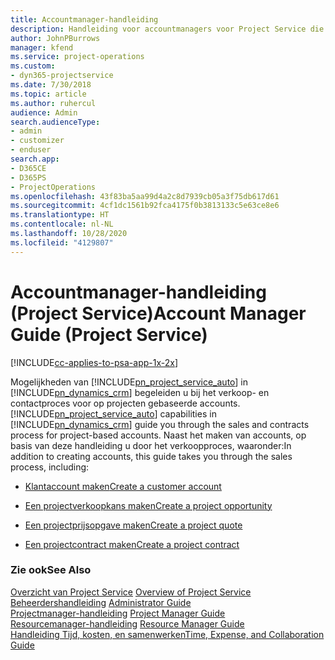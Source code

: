 ```yaml
---
title: Accountmanager-handleiding
description: Handleiding voor accountmanagers voor Project Service die u begeleidt bij het verkoop- en contractproces voor op projecten gebaseerde accounts.
author: JohnPBurrows
manager: kfend
ms.service: project-operations
ms.custom:
- dyn365-projectservice
ms.date: 7/30/2018
ms.topic: article
ms.author: ruhercul
audience: Admin
search.audienceType:
- admin
- customizer
- enduser
search.app:
- D365CE
- D365PS
- ProjectOperations
ms.openlocfilehash: 43f83ba5aa99d4a2c8d7939cb05a3f75db617d61
ms.sourcegitcommit: 4cf1dc1561b92fca4175f0b3813133c5e63ce8e6
ms.translationtype: HT
ms.contentlocale: nl-NL
ms.lasthandoff: 10/28/2020
ms.locfileid: "4129807"
---
```

# <a name="account-manager-guide-project-service"></a><span data-ttu-id="e090d-103">Accountmanager-handleiding (Project Service)</span><span class="sxs-lookup"><span data-stu-id="e090d-103">Account Manager Guide (Project Service)</span></span>

[!INCLUDE[cc-applies-to-psa-app-1x-2x](../includes/cc-applies-to-psa-app-1x-2x.md)]

<span data-ttu-id="e090d-104">Mogelijkheden van [!INCLUDE[pn_project_service_auto](../includes/pn-project-service-auto.md)] in [!INCLUDE[pn_dynamics_crm](../includes/pn-dynamics-crm.md)] begeleiden u bij het verkoop- en contactproces voor op projecten gebaseerde accounts.</span><span class="sxs-lookup"><span data-stu-id="e090d-104">[!INCLUDE[pn_project_service_auto](../includes/pn-project-service-auto.md)] capabilities in [!INCLUDE[pn_dynamics_crm](../includes/pn-dynamics-crm.md)] guide you through the sales and contracts process for project-based accounts.</span></span> <span data-ttu-id="e090d-105">Naast het maken van accounts, op basis van deze handleiding u door het verkoopproces, waaronder:</span><span class="sxs-lookup"><span data-stu-id="e090d-105">In addition to creating accounts, this guide takes you through the sales process, including:</span></span>  
  
-   [<span data-ttu-id="e090d-106">Klantaccount maken</span><span class="sxs-lookup"><span data-stu-id="e090d-106">Create a customer account</span></span>](../psa/create-customer-account.md)  
  
-   [<span data-ttu-id="e090d-107">Een projectverkoopkans maken</span><span class="sxs-lookup"><span data-stu-id="e090d-107">Create a project opportunity</span></span>](../psa/create-project-opportunity.md)  
  
-   [<span data-ttu-id="e090d-108">Een projectprijsopgave maken</span><span class="sxs-lookup"><span data-stu-id="e090d-108">Create a project quote</span></span>](../psa/create-project-quote.md)  
  
-   [<span data-ttu-id="e090d-109">Een projectcontract maken</span><span class="sxs-lookup"><span data-stu-id="e090d-109">Create a project contract</span></span>](../psa/create-project-contract.md)  
  
  
### <a name="see-also"></a><span data-ttu-id="e090d-110">Zie ook</span><span class="sxs-lookup"><span data-stu-id="e090d-110">See Also</span></span>  
 <span data-ttu-id="e090d-111">[Overzicht van Project Service](../psa/overview.md) </span><span class="sxs-lookup"><span data-stu-id="e090d-111">[Overview of Project Service](../psa/overview.md) </span></span>  
 <span data-ttu-id="e090d-112">[Beheerdershandleiding](../psa/admin-guide.md) </span><span class="sxs-lookup"><span data-stu-id="e090d-112">[Administrator Guide](../psa/admin-guide.md) </span></span>  
 <span data-ttu-id="e090d-113">[Projectmanager-handleiding](../psa/project-manager-guide.md) </span><span class="sxs-lookup"><span data-stu-id="e090d-113">[Project Manager Guide](../psa/project-manager-guide.md) </span></span>  
 <span data-ttu-id="e090d-114">[Resourcemanager-handleiding](../psa/resource-manager-guide.md) </span><span class="sxs-lookup"><span data-stu-id="e090d-114">[Resource Manager Guide](../psa/resource-manager-guide.md) </span></span>  
 [<span data-ttu-id="e090d-115">Handleiding Tijd, kosten, en samenwerken</span><span class="sxs-lookup"><span data-stu-id="e090d-115">Time, Expense, and Collaboration Guide</span></span>](../psa/time-expense-collaboration-guide.md)
